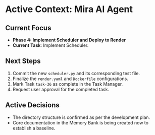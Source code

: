 # Active Context: Mira AI Agent

## Current Focus
- **Phase 4: Implement Scheduler and Deploy to Render**
- **Current Task**: Implement Scheduler.

## Next Steps
1.  Commit the new `scheduler.py` and its corresponding test file.
2.  Finalize the `render.yaml` and `Dockerfile` configurations.
3.  Mark Task `task-36` as complete in the Task Manager.
4.  Request user approval for the completed task.

## Active Decisions
- The directory structure is confirmed as per the development plan.
- Core documentation in the Memory Bank is being created now to establish a baseline.
